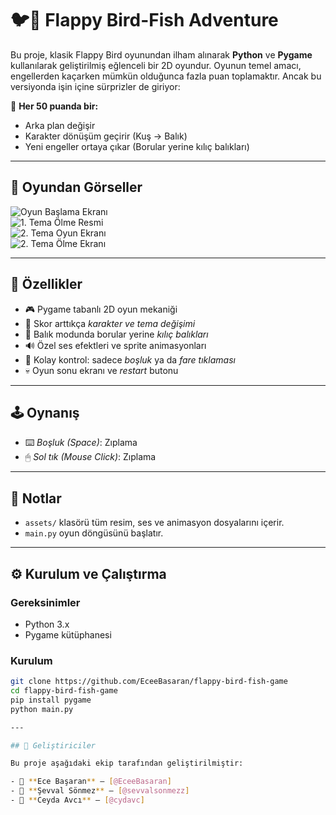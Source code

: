 # 🐦🐠 Flappy Bird-Fish Adventure

Bu proje, klasik Flappy Bird oyunundan ilham alınarak **Python** ve **Pygame** kullanılarak geliştirilmiş eğlenceli bir 2D oyundur. Oyunun temel amacı, engellerden kaçarken mümkün olduğunca fazla puan toplamaktır. Ancak bu versiyonda işin içine sürprizler de giriyor:

🎯 **Her 50 puanda bir:**
- Arka plan değişir  
- Karakter dönüşüm geçirir (Kuş → Balık)  
- Yeni engeller ortaya çıkar (Borular yerine kılıç balıkları)

---

## 📸 Oyundan Görseller
![Oyun Başlama Ekranı](assets/RESİM1.jpg)  
![1. Tema Ölme Resmi](assets/RESİM2.jpg)  
![2. Tema Oyun Ekranı](assets/RESİM3.jpg)  
![2. Tema Ölme Ekranı](assets/RESİM4.jpg)

---

## 🚀 Özellikler
- 🎮 Pygame tabanlı 2D oyun mekaniği  
- 🔁 Skor arttıkça *karakter ve tema değişimi*  
- 🐠 Balık modunda borular yerine *kılıç balıkları*  
- 🔊 Özel ses efektleri ve sprite animasyonları  
- 🎯 Kolay kontrol: sadece *boşluk* ya da *fare tıklaması*  
- 💀 Oyun sonu ekranı ve *restart* butonu  

---

## 🕹 Oynanış
- ⌨️ *Boşluk (Space)*: Zıplama  
- 🖱 *Sol tık (Mouse Click)*: Zıplama  

---

## 📁 Notlar
- `assets/` klasörü tüm resim, ses ve animasyon dosyalarını içerir.  
- `main.py` oyun döngüsünü başlatır.

---

## ⚙ Kurulum ve Çalıştırma

### Gereksinimler
- Python 3.x  
- Pygame kütüphanesi

### Kurulum
```bash
git clone https://github.com/EceeBasaran/flappy-bird-fish-game
cd flappy-bird-fish-game
pip install pygame
python main.py

---

## 👥 Geliştiriciler

Bu proje aşağıdaki ekip tarafından geliştirilmiştir:

- 🧠 **Ece Başaran** – [@EceeBasaran]
- 🎨 **Şevval Sönmez** – [@sevvalsonmezz]
- 🎵 **Ceyda Avcı** – [@cydavc]
